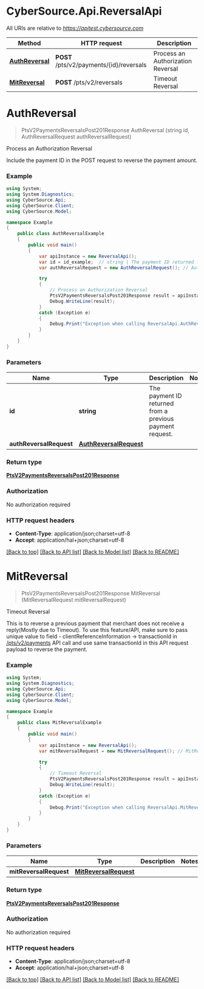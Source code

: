 # CyberSource.Api.ReversalApi

All URIs are relative to *https://apitest.cybersource.com*

Method | HTTP request | Description
------------- | ------------- | -------------
[**AuthReversal**](ReversalApi.md#authreversal) | **POST** /pts/v2/payments/{id}/reversals | Process an Authorization Reversal
[**MitReversal**](ReversalApi.md#mitreversal) | **POST** /pts/v2/reversals | Timeout Reversal


<a name="authreversal"></a>
# **AuthReversal**
> PtsV2PaymentsReversalsPost201Response AuthReversal (string id, AuthReversalRequest authReversalRequest)

Process an Authorization Reversal

Include the payment ID in the POST request to reverse the payment amount.

### Example
```csharp
using System;
using System.Diagnostics;
using CyberSource.Api;
using CyberSource.Client;
using CyberSource.Model;

namespace Example
{
    public class AuthReversalExample
    {
        public void main()
        {
            var apiInstance = new ReversalApi();
            var id = id_example;  // string | The payment ID returned from a previous payment request.
            var authReversalRequest = new AuthReversalRequest(); // AuthReversalRequest | 

            try
            {
                // Process an Authorization Reversal
                PtsV2PaymentsReversalsPost201Response result = apiInstance.AuthReversal(id, authReversalRequest);
                Debug.WriteLine(result);
            }
            catch (Exception e)
            {
                Debug.Print("Exception when calling ReversalApi.AuthReversal: " + e.Message );
            }
        }
    }
}
```

### Parameters

Name | Type | Description  | Notes
------------- | ------------- | ------------- | -------------
 **id** | **string**| The payment ID returned from a previous payment request. | 
 **authReversalRequest** | [**AuthReversalRequest**](AuthReversalRequest.md)|  | 

### Return type

[**PtsV2PaymentsReversalsPost201Response**](PtsV2PaymentsReversalsPost201Response.md)

### Authorization

No authorization required

### HTTP request headers

 - **Content-Type**: application/json;charset=utf-8
 - **Accept**: application/hal+json;charset=utf-8

[[Back to top]](#) [[Back to API list]](../README.md#documentation-for-api-endpoints) [[Back to Model list]](../README.md#documentation-for-models) [[Back to README]](../README.md)

<a name="mitreversal"></a>
# **MitReversal**
> PtsV2PaymentsReversalsPost201Response MitReversal (MitReversalRequest mitReversalRequest)

Timeout Reversal

This is to reverse a previous payment that merchant does not receive a reply(Mostly due to Timeout). To use this feature/API, make sure to pass unique value to field - clientReferenceInformation -> transactionId in [/pts/v2/payments](https://developer.cybersource.com/api-reference-assets/index.html#payments_payments) API call and use same transactionId in this API request payload to reverse the payment.

### Example
```csharp
using System;
using System.Diagnostics;
using CyberSource.Api;
using CyberSource.Client;
using CyberSource.Model;

namespace Example
{
    public class MitReversalExample
    {
        public void main()
        {
            var apiInstance = new ReversalApi();
            var mitReversalRequest = new MitReversalRequest(); // MitReversalRequest | 

            try
            {
                // Timeout Reversal
                PtsV2PaymentsReversalsPost201Response result = apiInstance.MitReversal(mitReversalRequest);
                Debug.WriteLine(result);
            }
            catch (Exception e)
            {
                Debug.Print("Exception when calling ReversalApi.MitReversal: " + e.Message );
            }
        }
    }
}
```

### Parameters

Name | Type | Description  | Notes
------------- | ------------- | ------------- | -------------
 **mitReversalRequest** | [**MitReversalRequest**](MitReversalRequest.md)|  | 

### Return type

[**PtsV2PaymentsReversalsPost201Response**](PtsV2PaymentsReversalsPost201Response.md)

### Authorization

No authorization required

### HTTP request headers

 - **Content-Type**: application/json;charset=utf-8
 - **Accept**: application/hal+json;charset=utf-8

[[Back to top]](#) [[Back to API list]](../README.md#documentation-for-api-endpoints) [[Back to Model list]](../README.md#documentation-for-models) [[Back to README]](../README.md)

